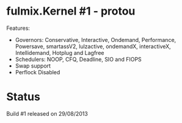 fulmix.Kernel #1 - protou
=========================

Features:

- Governors: Conservative, Interactive, Ondemand, Performance, Powersave, smartassV2, lulzactive, ondemandX, interactiveX, Intellidemand, Hotplug and Lagfree
- Schedulers: NOOP, CFQ, Deadline, SIO and FIOPS
- Swap support
- Perflock Disabled


Status
======
Build #1 released on 29/08/2013 
